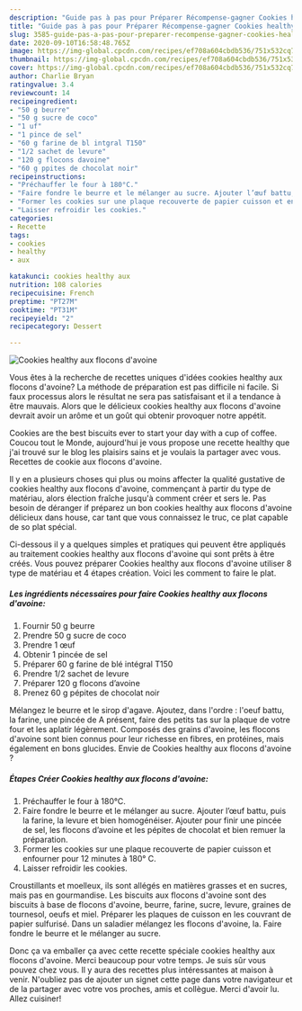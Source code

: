 ```yaml
---
description: "Guide pas à pas pour Préparer Récompense-gagner Cookies healthy aux flocons d&amp;#39;avoine"
title: "Guide pas à pas pour Préparer Récompense-gagner Cookies healthy aux flocons d&amp;#39;avoine"
slug: 3585-guide-pas-a-pas-pour-preparer-recompense-gagner-cookies-healthy-aux-flocons-d-and-39-avoine
date: 2020-09-10T16:58:48.765Z
image: https://img-global.cpcdn.com/recipes/ef708a604cbdb536/751x532cq70/cookies-healthy-aux-flocons-davoine-photo-principale-de-la-recette.jpg
thumbnail: https://img-global.cpcdn.com/recipes/ef708a604cbdb536/751x532cq70/cookies-healthy-aux-flocons-davoine-photo-principale-de-la-recette.jpg
cover: https://img-global.cpcdn.com/recipes/ef708a604cbdb536/751x532cq70/cookies-healthy-aux-flocons-davoine-photo-principale-de-la-recette.jpg
author: Charlie Bryan
ratingvalue: 3.4
reviewcount: 14
recipeingredient:
- "50 g beurre"
- "50 g sucre de coco"
- "1 uf"
- "1 pince de sel"
- "60 g farine de bl intgral T150"
- "1/2 sachet de levure"
- "120 g flocons davoine"
- "60 g ppites de chocolat noir"
recipeinstructions:
- "Préchauffer le four à 180°C."
- "Faire fondre le beurre et le mélanger au sucre. Ajouter l’œuf battu, puis la farine, la levure et bien homogénéiser. Ajouter pour finir une pincée de sel, les flocons d’avoine et les pépites de chocolat et bien remuer la préparation."
- "Former les cookies sur une plaque recouverte de papier cuisson et enfourner pour 12 minutes à 180° C."
- "Laisser refroidir les cookies."
categories:
- Recette
tags:
- cookies
- healthy
- aux

katakunci: cookies healthy aux 
nutrition: 108 calories
recipecuisine: French
preptime: "PT27M"
cooktime: "PT31M"
recipeyield: "2"
recipecategory: Dessert

---
```



![Cookies healthy aux flocons d&#39;avoine](https://img-global.cpcdn.com/recipes/ef708a604cbdb536/751x532cq70/cookies-healthy-aux-flocons-davoine-photo-principale-de-la-recette.jpg)

Vous êtes à la recherche de recettes uniques d'idées cookies healthy aux flocons d&#39;avoine? La méthode de préparation est pas difficile ni facile. Si faux processus alors le résultat ne sera pas satisfaisant et il a tendance à être mauvais. Alors que le délicieux cookies healthy aux flocons d&#39;avoine devrait avoir un arôme et un goût qui obtenir provoquer notre appétit.

Cookies are the best biscuits ever to start your day with a cup of coffee. Coucou tout le Monde, aujourd&#39;hui je vous propose une recette healthy que j&#39;ai trouvé sur le blog les plaisirs sains et je voulais la partager avec vous. Recettes de cookie aux flocons d&#39;avoine.

Il y en a plusieurs choses qui plus ou moins affecter la qualité gustative de cookies healthy aux flocons d&#39;avoine, commençant à partir du type de matériau, alors élection fraîche jusqu'à comment créer et sers le. Pas besoin de déranger if préparez un bon cookies healthy aux flocons d&#39;avoine délicieux dans house, car tant que vous connaissez le truc, ce plat capable de so plat spécial.


Ci-dessous il y a quelques simples et pratiques qui peuvent être appliqués au traitement cookies healthy aux flocons d&#39;avoine qui sont prêts à être créés. Vous pouvez préparer Cookies healthy aux flocons d&#39;avoine utiliser 8 type de matériau et 4 étapes création. Voici les comment to faire le plat.

<!--inarticleads1-->

##### Les ingrédients nécessaires pour faire Cookies healthy aux flocons d&#39;avoine:

1. Fournir 50 g beurre
1. Prendre 50 g sucre de coco
1. Prendre 1 œuf
1. Obtenir 1 pincée de sel
1. Préparer 60 g farine de blé intégral T150
1. Prendre 1/2 sachet de levure
1. Préparer 120 g flocons d’avoine
1. Prenez 60 g pépites de chocolat noir


Mélangez le beurre et le sirop d&#39;agave. Ajoutez, dans l&#39;ordre : l&#39;oeuf battu, la farine, une pincée de A présent, faire des petits tas sur la plaque de votre four et les aplatir légèrement. Composés des grains d&#39;avoine, les flocons d&#39;avoine sont bien connus pour leur richesse en fibres, en protéines, mais également en bons glucides. Envie de Cookies healthy aux flocons d&#39;avoine ? 

<!--inarticleads2-->

##### Étapes Créer Cookies healthy aux flocons d&#39;avoine:

1. Préchauffer le four à 180°C.
1. Faire fondre le beurre et le mélanger au sucre. Ajouter l’œuf battu, puis la farine, la levure et bien homogénéiser. Ajouter pour finir une pincée de sel, les flocons d’avoine et les pépites de chocolat et bien remuer la préparation.
1. Former les cookies sur une plaque recouverte de papier cuisson et enfourner pour 12 minutes à 180° C.
1. Laisser refroidir les cookies.


Croustillants et moelleux, ils sont allégés en matières grasses et en sucres, mais pas en gourmandise. Les biscuits aux flocons d&#39;avoine sont des biscuits à base de flocons d&#39;avoine, beurre, farine, sucre, levure, graines de tournesol, oeufs et miel. Préparer les plaques de cuisson en les couvrant de papier sulfurisé. Dans un saladier mélangez les flocons d&#39;avoine, la. Faire fondre le beurre et le mélanger au sucre. 


Donc ça va emballer ça avec cette recette spéciale cookies healthy aux flocons d&#39;avoine. Merci beaucoup pour votre temps. Je suis sûr vous pouvez chez vous. Il y aura des recettes plus  intéressantes at maison à venir. N'oubliez pas de ajouter un signet cette page dans votre navigateur et de la partager avec votre vos proches, amis et collègue. Merci d'avoir lu. Allez cuisiner!
